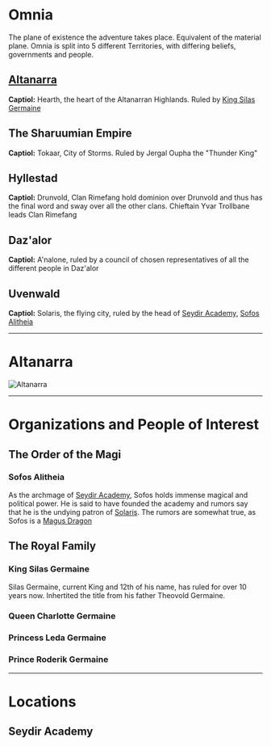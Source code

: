 # Omnia 

The plane of existence the adventure takes place. Equivalent of the material plane.
Omnia is split into 5 different Territories, with differing beliefs, governments and people.



## [Altanarra](https://github.com/tboeni/TobisTomeOfTruths/blob/main/Shadows%20over%20Altanarra.md#altanarra-1)
**Captiol:** Hearth, the heart of the Altanarran Highlands. Ruled by [King Silas Germaine](https://github.com/tboeni/TobisTomeOfTruths/blob/main/Shadows%20over%20Altanarra.md#king-silas-germaine)
## The Sharuumian Empire
**Captiol:** Tokaar, City of Storms. Ruled by Jergal Oupha the "Thunder King"
## Hyllestad
**Captiol:** Drunvold, Clan Rimefang hold dominion over Drunvold and thus has the final word and sway over all the other clans. Chieftain Yvar Trollbane leads Clan Rimefang
## Daz'alor
**Captiol:** A'nalone, ruled by a council of chosen representatives of all the different people in Daz'alor
## Uvenwald
**Captiol:** Solaris, the flying city, ruled by the head of [Seydir Academy](https://github.com/tboeni/TobisTomeOfTruths/blob/main/Shadows%20over%20Altanarra.md#seydir-academy), [Sofos Alitheia](https://github.com/tboeni/TobisTomeOfTruths/blob/main/Shadows%20over%20Altanarra.md#sofos-alitheia)

---

# Altanarra


![Altanarra](https://github.com/user-attachments/assets/aa4abfa1-22e8-44bd-8992-356b2bac94a8)

---

# Organizations and People of Interest

## The Order of the Magi

### Sofos Alitheia
As the archmage of [Seydir Academy](https://github.com/tboeni/TobisTomeOfTruths/blob/main/Shadows%20over%20Altanarra.md#seydir-academy), Sofos holds immense magical and political power. He is said to have founded the academy and rumors say that he is the undying patron of [Solaris](https://github.com/tboeni/TobisTomeOfTruths/blob/main/Shadows%20over%20Altanarra.md#Solaris). 
The rumors are somewhat true, as Sofos is a [Magus Dragon](https://docs.google.com/document/d/e/2PACX-1vSqiqtMLBS864bmnCuL5CZ4l0Z1QqohkHTgEYCGsmNQR7lf3Nr6ubovXepjor746vpeK6TW_OPdW7tf/pub)

## The Royal Family

### King Silas Germaine
Silas Germaine, current King and 12th of his name, has ruled for over 10 years now. Inhertited the title from his father Theovold Germaine. 
### Queen Charlotte Germaine
### Princess Leda Germaine
### Prince Roderik Germaine
---

# Locations

## Seydir Academy
